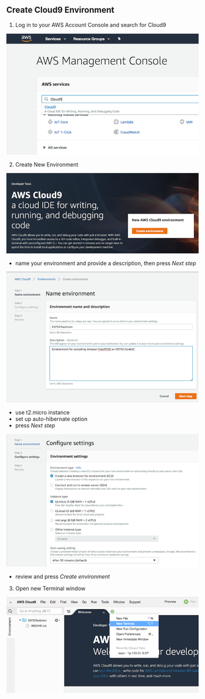 ## Create Cloud9 Environment

1. Log in to your AWS Account Console and search for Cloud9

![Start](images/c9-search.png)

2. Create New Environment

![Start](images/c9-create-env.png)

- name your environment and provide a description, then press *Next step*

![Start](images/c9-env-name.png)

- use t2.micro instance
- set up auto-hibernate option
- press *Next step*

![Start](images/c9-env-settings.png)

- review and press *Create environment*

3. Open new Terminal window

![Start](images/c9-new-terminal.png)
